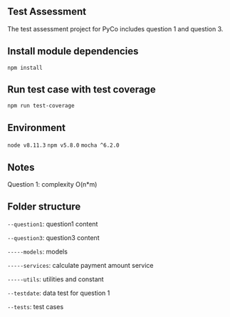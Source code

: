 ## Test Assessment

The test assessment project for PyCo includes question 1 and question 3. 

## Install module dependencies

`npm install`

## Run test case with test coverage

`npm run test-coverage`

## Environment
`node v8.11.3`
`npm v5.8.0`
`mocha ^6.2.0`

## Notes
Question 1: complexity O(n*m)

## Folder structure
`--question1`: question1 content

`--question3`: question3 content

`-----models`: models

`-----services`: calculate payment amount service

`-----utils`: utilities and constant

`--testdate`: data test for question 1 

`--tests`: test cases
